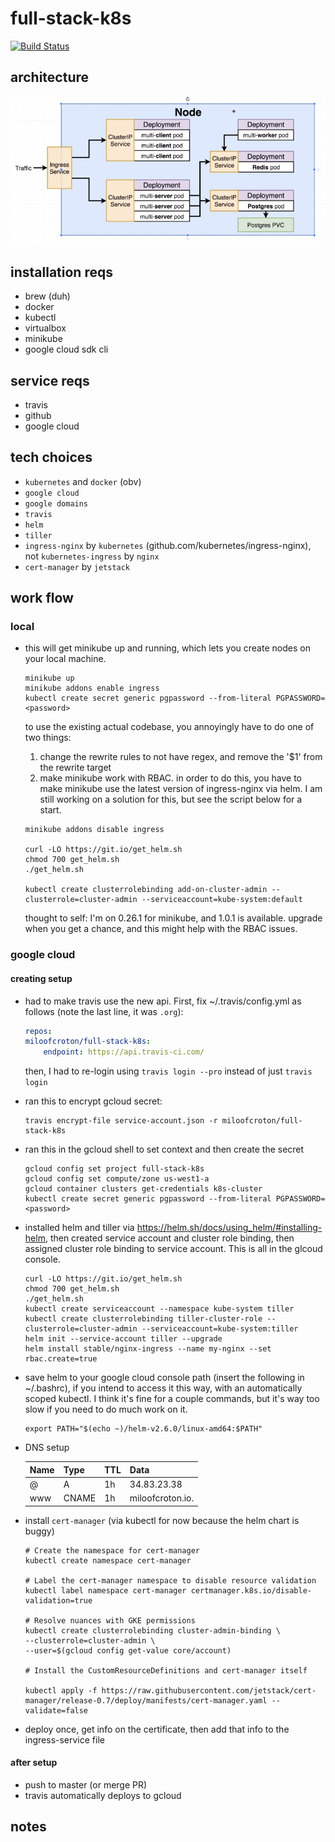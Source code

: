 # full-stack-k8s

[![Build Status](https://travis-ci.com/miloofcroton/full-stack-k8s.svg?branch=master)](https://travis-ci.com/miloofcroton/full-stack-k8s)

## architecture

![Project architecture](./architecture.png)


## installation reqs

- brew (duh)
- docker
- kubectl
- virtualbox
- minikube
- google cloud sdk cli

## service reqs

- travis
- github
- google cloud

## tech choices

- `kubernetes` and `docker` (obv)
- `google cloud`
- `google domains`
- `travis`
- `helm`
- `tiller`
- `ingress-nginx` by `kubernetes` (github.com/kubernetes/ingress-nginx), not `kubernetes-ingress` by `nginx`
- `cert-manager` by `jetstack`

## work flow

### local

- this will get minikube up and running, which lets you create nodes on your local machine.

    ```shell
    minikube up
    minikube addons enable ingress
    kubectl create secret generic pgpassword --from-literal PGPASSWORD=<password>
    ```

    to use the existing actual codebase, you annoyingly have to do one of two things:

    1. change the rewrite rules to not have regex, and remove the '$1' from the rewrite target
    2. make minikube work with RBAC. in order to do this, you have to make minikube use the latest version of ingress-nginx via helm. I am still working on a solution for this, but see the script below for a start.

    ```shell
    minikube addons disable ingress

    curl -LO https://git.io/get_helm.sh
    chmod 700 get_helm.sh
    ./get_helm.sh

    kubectl create clusterrolebinding add-on-cluster-admin --clusterrole=cluster-admin --serviceaccount=kube-system:default
    ```

    thought to self: I'm on 0.26.1 for minikube, and 1.0.1 is available. upgrade when you get a chance, and this might help with the RBAC issues.

### google cloud

#### creating setup

- had to make travis use the new api. First, fix ~/.travis/config.yml as follows (note the last line, it was `.org`):
    ```yaml
    repos:
    miloofcroton/full-stack-k8s:
        endpoint: https://api.travis-ci.com/
    ```
  then, I had to re-login using `travis login --pro` instead of just `travis login`

- ran this to encrypt gcloud secret:
    ```shell
    travis encrypt-file service-account.json -r miloofcroton/full-stack-k8s
    ```

- ran this in the gcloud shell to set context and then create the secret
    ```shell
    gcloud config set project full-stack-k8s
    gcloud config set compute/zone us-west1-a
    gcloud container clusters get-credentials k8s-cluster
    kubectl create secret generic pgpassword --from-literal PGPASSWORD=<password>
    ```
- installed helm and tiller via https://helm.sh/docs/using_helm/#installing-helm, then created service account and cluster role binding, then assigned cluster role binding to service account. This is all in the glcoud console.

    ```shell
    curl -LO https://git.io/get_helm.sh
    chmod 700 get_helm.sh
    ./get_helm.sh
    kubectl create serviceaccount --namespace kube-system tiller
    kubectl create clusterrolebinding tiller-cluster-role --clusterrole=cluster-admin --serviceaccount=kube-system:tiller
    helm init --service-account tiller --upgrade
    helm install stable/nginx-ingress --name my-nginx --set rbac.create=true
    ```
- save helm to your google cloud console path (insert the following in ~/.bashrc), if you intend to access it this way, with an automatically scoped kubectl. I think it's fine for a couple commands, but it's way too slow if you need to do much work on it.

    ```shell
    export PATH="$(echo ~)/helm-v2.6.0/linux-amd64:$PATH"
    ```
- DNS setup

    Name | Type | TTL | Data
    ---|---|---|---
    @ | A | 1h | 34.83.23.38
    www | CNAME | 1h | miloofcroton.io.


- install `cert-manager` (via kubectl for now because the helm chart is buggy)

    ```shell
    # Create the namespace for cert-manager
    kubectl create namespace cert-manager

    # Label the cert-manager namespace to disable resource validation
    kubectl label namespace cert-manager certmanager.k8s.io/disable-validation=true

    # Resolve nuances with GKE permissions
    kubectl create clusterrolebinding cluster-admin-binding \
    --clusterrole=cluster-admin \
    --user=$(gcloud config get-value core/account)

    # Install the CustomResourceDefinitions and cert-manager itself

    kubectl apply -f https://raw.githubusercontent.com/jetstack/cert-manager/release-0.7/deploy/manifests/cert-manager.yaml --validate=false
    ```

- deploy once, get info on the certificate, then add that info to the ingress-service file



#### after setup

- push to master (or merge PR)
- travis automatically deploys to gcloud


## notes



